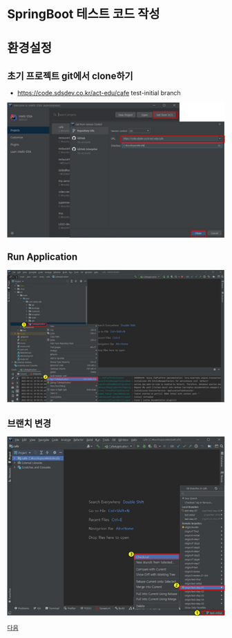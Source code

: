 # SpringBoot 테스트 코드 작성

# 환경설정

## 초기 프로젝트 git에서 clone하기

* https://code.sdsdev.co.kr/act-edu/cafe test-initial branch

![SETUP_CLONE](image/01_setup_clone.JPG)

## Run Application

![SETUP_RUN_APP](image/01_setup_run_application.JPG) 

## 브랜치 변경

![SETUP_BRANCH](image/01_setup_branch.JPG)

[다음](02_domain_overview.md)
